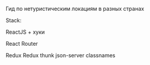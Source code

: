 Гид по нетуристическим локациям в разных странах 

Stack:

ReactJS + хуки

React Router

Redux
Redux thunk
json-server
classnames

